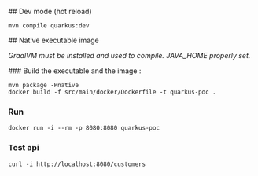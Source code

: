 ## Dev mode (hot reload)

```
mvn compile quarkus:dev
```

## Native executable image

*GraalVM must be installed and used to compile. JAVA_HOME properly set.*

### Build the executable and the image :
```
mvn package -Pnative
docker build -f src/main/docker/Dockerfile -t quarkus-poc .
```

### Run
```
docker run -i --rm -p 8080:8080 quarkus-poc
```

### Test api 
```
curl -i http://localhost:8080/customers
```
